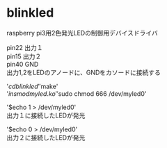 # blinkled

raspberry pi3用2色発光LEDの制御用デバイスドライバ  

pin22 出力１  
pin15 出力２  
pin40 GND  
出力1,2をLEDのアノードに、GNDをカソードに接続する  

'$cd blinkled'  
'$make'  
'$insmod myled.ko'  
'$sudo chmod 666 /dev/myled0'  

'$echo 1 > /dev/myled0'  
出力１に接続したLEDが発光  

'$echo 0 > /dev/myled0'  
出力２に接続したLEDが発光  
